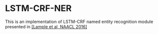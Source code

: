 # LSTM-CRF-NER

This is an implementation of LSTM-CRF named entity recognition module presented in <a href="https://arxiv.org/abs/1603.01360">[Lample et al, NAACL 2016]</a>
